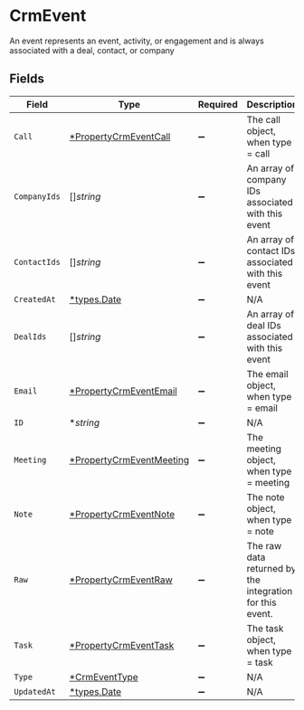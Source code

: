 # CrmEvent

An event represents an event, activity, or engagement and is always associated with a deal, contact, or company


## Fields

| Field                                                                      | Type                                                                       | Required                                                                   | Description                                                                |
| -------------------------------------------------------------------------- | -------------------------------------------------------------------------- | -------------------------------------------------------------------------- | -------------------------------------------------------------------------- |
| `Call`                                                                     | [*PropertyCrmEventCall](../../models/shared/propertycrmeventcall.md)       | :heavy_minus_sign:                                                         | The call object, when type = call                                          |
| `CompanyIds`                                                               | []*string*                                                                 | :heavy_minus_sign:                                                         | An array of company IDs associated with this event                         |
| `ContactIds`                                                               | []*string*                                                                 | :heavy_minus_sign:                                                         | An array of contact IDs associated with this event                         |
| `CreatedAt`                                                                | [*types.Date](../../types/date.md)                                         | :heavy_minus_sign:                                                         | N/A                                                                        |
| `DealIds`                                                                  | []*string*                                                                 | :heavy_minus_sign:                                                         | An array of deal IDs associated with this event                            |
| `Email`                                                                    | [*PropertyCrmEventEmail](../../models/shared/propertycrmeventemail.md)     | :heavy_minus_sign:                                                         | The email object, when type = email                                        |
| `ID`                                                                       | **string*                                                                  | :heavy_minus_sign:                                                         | N/A                                                                        |
| `Meeting`                                                                  | [*PropertyCrmEventMeeting](../../models/shared/propertycrmeventmeeting.md) | :heavy_minus_sign:                                                         | The meeting object, when type = meeting                                    |
| `Note`                                                                     | [*PropertyCrmEventNote](../../models/shared/propertycrmeventnote.md)       | :heavy_minus_sign:                                                         | The note object, when type = note                                          |
| `Raw`                                                                      | [*PropertyCrmEventRaw](../../models/shared/propertycrmeventraw.md)         | :heavy_minus_sign:                                                         | The raw data returned by the integration for this event.                   |
| `Task`                                                                     | [*PropertyCrmEventTask](../../models/shared/propertycrmeventtask.md)       | :heavy_minus_sign:                                                         | The task object, when type = task                                          |
| `Type`                                                                     | [*CrmEventType](../../models/shared/crmeventtype.md)                       | :heavy_minus_sign:                                                         | N/A                                                                        |
| `UpdatedAt`                                                                | [*types.Date](../../types/date.md)                                         | :heavy_minus_sign:                                                         | N/A                                                                        |